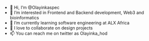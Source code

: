- 👋 Hi, I’m @Olayinkaspec
- 👀 I’m interested in Frontend and Backend development, Web3 and bioinformatics
- 🌱 I’m currently learning software engineering at ALX Africa
- 💞️ I love to collaborate on design projects
- 📫 You can reach me on twitter as Olayinka_hod

<!---
Olayinkaspec/Olayinkaspec is a ✨ special ✨ repository because its `README.md` (this file) appears on your GitHub profile.
You can click the Preview link to take a look at your changes.
--->
